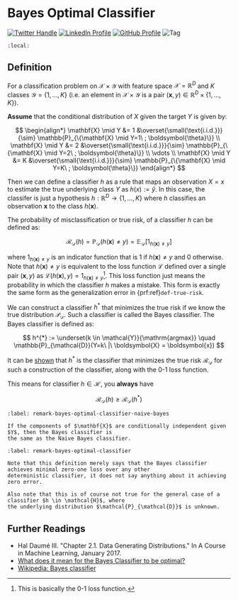 # Bayes Optimal Classifier

[![Twitter Handle](https://img.shields.io/badge/Twitter-@gaohongnan-blue?style=social&logo=twitter)](https://twitter.com/gaohongnan)
[![LinkedIn Profile](https://img.shields.io/badge/@gaohongnan-blue?style=social&logo=linkedin)](https://linkedin.com/in/gao-hongnan)
[![GitHub Profile](https://img.shields.io/badge/GitHub-gao--hongnan-lightgrey?style=social&logo=github)](https://github.com/gao-hongnan)
![Tag](https://img.shields.io/badge/Tag-Organized_Chaos-orange)

```{contents}
:local:
```

## Definition

For a classification problem on $\mathcal X\times\mathcal Y$ with feature space
$\mathcal X = \mathbb R^D$ and $K$ classes $\mathcal Y = \{1,\ldots,K\}$ (i.e.
an element in $\mathcal{X} \times \mathcal{Y}$ is a pair
$(\boldsymbol{x}, y) \in \mathbb{R}^D \times \{1, \ldots, K\}$).

**Assume** that the conditional distribution of $X$ given the target $Y$ is
given by:

$$
\begin{align*}
\mathbf{X} \mid Y &= 1 &\overset{\small{\text{i.i.d.}}}{\sim} \mathbb{P}_{\{\mathbf{X} \mid Y=1\ ; \boldsymbol{\theta}\}} \\
\mathbf{X} \mid Y &= 2 &\overset{\small{\text{i.i.d.}}}{\sim} \mathbb{P}_{\{\mathbf{X} \mid Y=2\ ; \boldsymbol{\theta}\}} \\
\vdots \\
\mathbf{X} \mid Y &= K &\overset{\small{\text{i.i.d.}}}{\sim} \mathbb{P}_{\{\mathbf{X} \mid Y=K\ ; \boldsymbol{\theta}\}}
\end{align*}
$$

Then we can define a classifier $h$ as a rule that maps an observation $X=x$ to
estimate the true underlying class $Y$ as $h(x) := \hat{y}$. In this case, the
classifer is just a hypothesis $h: \mathbb{R}^D \to \{1, \ldots, K\}$ where $h$
classifies an observation $\boldsymbol{x}$ to the class $h(\boldsymbol{x})$.

The probability of misclassification or true risk, of a classifier $h$ can be
defined as:

$$
\mathcal{R}_{\mathcal{D}}(h) = \mathbb{P}_{\mathcal{D}}(h(\mathbf{x}) \neq y) = \mathbb{E}_{\mathcal{D}}[1_{h(\mathbf{x}) \neq y}]
$$

where $1_{h(\mathbf{x}) \neq y}$ is an indicator function that is 1 if
$h(\mathbf{x}) \neq y$ and 0 otherwise. Note that $h(\mathbf{x}) \neq y$ is
equivalent to the loss function $\mathcal{L}$ defined over a single pair
$(\mathbf{x}, y)$ as
$\mathcal{L}(h(\mathbf{x}), y) = 1_{h(\mathbf{x}) \neq y}$[^0-1-loss]. This loss
function just means the probability in which the classifier $h$ makes a mistake.
This form is exactly the same form as the generalization error in
{prf:ref}`def-true-risk`.

We can construct a classifier $h^{*}$ that minimizes the true risk if we know
the true distribution $\mathcal{P}_{\mathcal{D}}$. Such a classifier is called
the Bayes classifier. The Bayes classifier is defined as:

$$
h^{*} := \underset{k \in \mathcal{Y}}{\mathrm{argmax}} \quad \mathbb{P}_{\mathcal{D}}(Y=k\ |\ \boldsymbol{X} = \boldsymbol{x})
$$

It can be [shown](https://en.wikipedia.org/wiki/Bayes_classifier) that $h^{*}$
is the classifier that minimizes the true risk $\mathcal{R}_{\mathcal{D}}$ for
such a construction of the classifier, along with the 0-1 loss function.

This means for classifier $h \in \mathcal{H}$, you **always** have

$$
\mathcal{R}_{\mathcal{D}}(h) \geq \mathcal{R}_{\mathcal{D}}(h^{*})
$$

```{prf:remark} Bayes Optimal Classifier and Naive Bayes
:label: remark-bayes-optimal-classifier-naive-bayes

If the components of $\mathbf{X}$ are conditionally independent given $Y$, then the Bayes classifier is
the same as the Naive Bayes classifier.
```

```{prf:remark} Some remarks
:label: remark-bayes-optimal-classifier

Note that this definition merely says that the Bayes classifier achieves minimal zero-one loss over any other
deterministic classifier, it does not say anything about it achieving zero error.

Also note that this is of course not true for the general case of a classifier $h \in \mathcal{H}$, where
the underlying distribution $\mathcal{P}_{\mathcal{D}}$ is unknown.
```

## Further Readings

-   Hal Daumé III. "Chapter 2.1. Data Generating Distributions." In A Course in
    Machine Learning, January 2017.
-   [What does it mean for the Bayes Classifier to be optimal?](https://stats.stackexchange.com/questions/567299/what-does-it-mean-for-the-bayes-classifier-to-be-optimal)
-   [Wikipedia: Bayes classifier](https://en.wikipedia.org/wiki/Bayes_classifier)

[^0-1-loss]: This is basically the 0-1 loss function.
